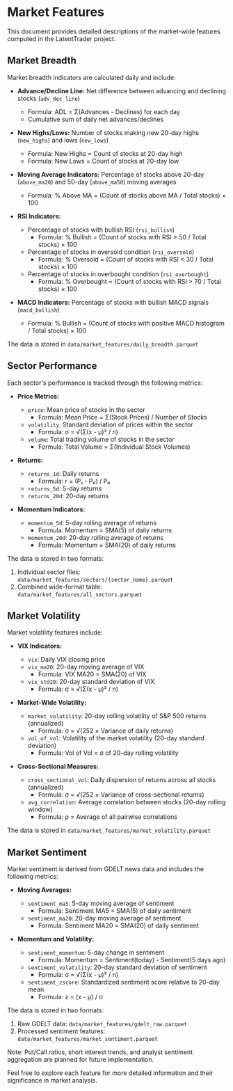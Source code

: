 # Market Features

This document provides detailed descriptions of the market-wide features computed in the LatentTrader project.

## Market Breadth

Market breadth indicators are calculated daily and include:

- **Advance/Decline Line:** Net difference between advancing and declining stocks (`adv_dec_line`)
  - Formula: ADL = Σ(Advances - Declines) for each day
  - Cumulative sum of daily net advances/declines

- **New Highs/Lows:** Number of stocks making new 20-day highs (`new_highs`) and lows (`new_lows`)
  - Formula: New Highs = Count of stocks at 20-day high
  - Formula: New Lows = Count of stocks at 20-day low

- **Moving Average Indicators:** Percentage of stocks above 20-day (`above_ma20`) and 50-day (`above_ma50`) moving averages
  - Formula: % Above MA = (Count of stocks above MA / Total stocks) × 100

- **RSI Indicators:** 
  - Percentage of stocks with bullish RSI (`rsi_bullish`)
    - Formula: % Bullish = (Count of stocks with RSI > 50 / Total stocks) × 100
  - Percentage of stocks in oversold condition (`rsi_oversold`)
    - Formula: % Oversold = (Count of stocks with RSI < 30 / Total stocks) × 100
  - Percentage of stocks in overbought condition (`rsi_overbought`)
    - Formula: % Overbought = (Count of stocks with RSI > 70 / Total stocks) × 100

- **MACD Indicators:** Percentage of stocks with bullish MACD signals (`macd_bullish`)
  - Formula: % Bullish = (Count of stocks with positive MACD histogram / Total stocks) × 100

The data is stored in `data/market_features/daily_breadth.parquet`

## Sector Performance

Each sector's performance is tracked through the following metrics:

- **Price Metrics:**
  - `price`: Mean price of stocks in the sector
    - Formula: Mean Price = Σ(Stock Prices) / Number of Stocks
  - `volatility`: Standard deviation of prices within the sector
    - Formula: σ = √(Σ(x - μ)² / n)
  - `volume`: Total trading volume of stocks in the sector
    - Formula: Total Volume = Σ(Individual Stock Volumes)

- **Returns:**
  - `returns_1d`: Daily returns
    - Formula: r = (P₁ - P₀) / P₀
  - `returns_5d`: 5-day returns
  - `returns_20d`: 20-day returns

- **Momentum Indicators:**
  - `momentum_5d`: 5-day rolling average of returns
    - Formula: Momentum = SMA(5) of daily returns
  - `momentum_20d`: 20-day rolling average of returns
    - Formula: Momentum = SMA(20) of daily returns

The data is stored in two formats:
1. Individual sector files: `data/market_features/sectors/{sector_name}.parquet`
2. Combined wide-format table: `data/market_features/all_sectors.parquet`

## Market Volatility

Market volatility features include:

- **VIX Indicators:**
  - `vix`: Daily VIX closing price
  - `vix_ma20`: 20-day moving average of VIX
    - Formula: VIX MA20 = SMA(20) of VIX
  - `vix_std20`: 20-day standard deviation of VIX
    - Formula: σ = √(Σ(x - μ)² / n)

- **Market-Wide Volatility:**
  - `market_volatility`: 20-day rolling volatility of S&P 500 returns (annualized)
    - Formula: σ = √(252 × Variance of daily returns)
  - `vol_of_vol`: Volatility of the market volatility (20-day standard deviation)
    - Formula: Vol of Vol = σ of 20-day rolling volatility

- **Cross-Sectional Measures:**
  - `cross_sectional_vol`: Daily dispersion of returns across all stocks (annualized)
    - Formula: σ = √(252 × Variance of cross-sectional returns)
  - `avg_correlation`: Average correlation between stocks (20-day rolling window)
    - Formula: ρ = Average of all pairwise correlations

The data is stored in `data/market_features/market_volatility.parquet`

## Market Sentiment

Market sentiment is derived from GDELT news data and includes the following metrics:

- **Moving Averages:**
  - `sentiment_ma5`: 5-day moving average of sentiment
    - Formula: Sentiment MA5 = SMA(5) of daily sentiment
  - `sentiment_ma20`: 20-day moving average of sentiment
    - Formula: Sentiment MA20 = SMA(20) of daily sentiment

- **Momentum and Volatility:**
  - `sentiment_momentum`: 5-day change in sentiment
    - Formula: Momentum = Sentiment(today) - Sentiment(5 days ago)
  - `sentiment_volatility`: 20-day standard deviation of sentiment
    - Formula: σ = √(Σ(x - μ)² / n)
  - `sentiment_zscore`: Standardized sentiment score relative to 20-day mean
    - Formula: z = (x - μ) / σ

The data is stored in two formats:
1. Raw GDELT data: `data/market_features/gdelt_raw.parquet`
2. Processed sentiment features: `data/market_features/market_sentiment.parquet`

Note: Put/Call ratios, short interest trends, and analyst sentiment aggregation are planned for future implementation.

Feel free to explore each feature for more detailed information and their significance in market analysis. 